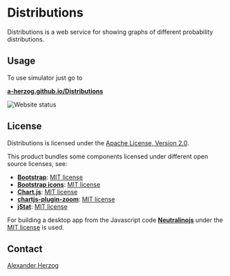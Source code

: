 # Distributions

Distributions is a web service for showing graphs of different probability distributions.

## Usage

To use simulator just go to

**[a-herzog.github.io/Distributions](https://a-herzog.github.io/Distributions/)**

![Website status](https://img.shields.io/website?url=https%3A%2F%2Fa-herzog.github.io%2FDistributions%2F)

## License

Distributions is licensed under the [Apache License, Version 2.0](https://www.apache.org/licenses/LICENSE-2.0).

This product bundles some components licensed under different open source licenses, see:

- [**Bootstrap**](https://getbootstrap.com/): [MIT license](https://opensource.org/license/mit/)
- [**Bootstrap icons**](https://icons.getbootstrap.com): [MIT license](https://opensource.org/license/mit/)
- [**Chart.js**](https://www.chartjs.org): [MIT license](https://opensource.org/license/mit/)
- [**chartjs-plugin-zoom**](https://www.chartjs.org/chartjs-plugin-zoom/latest/): [MIT license](https://opensource.org/license/mit/)
- [**jStat**](http://jstat.github.io/): [MIT license](https://opensource.org/license/mit/)

For building a desktop app from the Javascript code [**Neutralinojs**](https://neutralino.js.org/) under the
[MIT license](https://opensource.org/license/mit/) is used.

## Contact

[Alexander Herzog](https://github.com/A-Herzog)